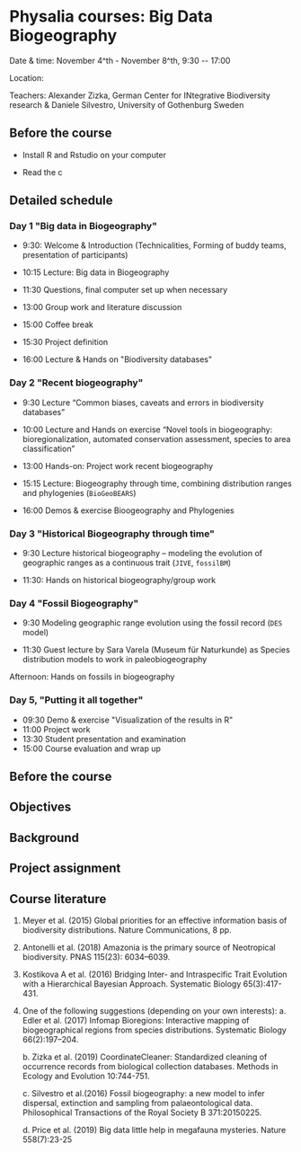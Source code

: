 # Physalia courses: Big Data Biogeography

Date & time: November 4^th - November 8^th, 9:30 -- 17:00 

Location:

Teachers: Alexander Zizka, German Center for INtegrative Biodiversity research & Daniele Silvestro, University of Gothenburg Sweden

## Before the course

- Install R and Rstudio on your computer

- Read the c


## Detailed schedule

### Day 1 "Big data in Biogeography"

-	9:30: Welcome & Introduction (Technicalities, Forming of buddy teams, presentation of participants)

-	10:15 Lecture: Big data in Biogeography

-	11:30 Questions, final computer set up when necessary

- 13:00 Group work and literature discussion

- 15:00 Coffee break

- 15:30 Project definition

- 16:00 Lecture & Hands on "Biodiversity databases"


### Day 2 "Recent biogeography"

- 9:30 Lecture “Common biases, caveats and errors in biodiversity databases”

- 10:00 Lecture and Hands on exercise “Novel tools in biogeography: bioregionalization, automated conservation assessment, species to area classification” 

- 13:00 Hands-on: Project work recent biogeography

- 15:15 Lecture: Biogeography through time, combining distribution ranges and phylogenies (`BioGeoBEARS`)

- 16:00 Demos & exercise Bioogeography and Phylogenies

### Day 3 "Historical Biogeography through time"

- 9:30 Lecture historical biogeography – modeling the evolution of geographic ranges as a continuous trait (`JIVE`, `fossilBM`)

- 11:30:	 Hands on historical biogeography/group work 



### Day 4 "Fossil Biogeography"

- 9:30	Modeling geographic range evolution using the fossil record (`DES` model)

- 11:30 Guest lecture by Sara Varela (Museum für Naturkunde) as Species distribution models to work in paleobiogeography

Afternoon: Hands on fossils in biogeography 

### Day 5, "Putting it all together"

- 09:30 Demo & exercise "Visualization of the results in R"
- 11:00 Project work
- 13:30 Student presentation and examination
- 15:00 Course evaluation and wrap up

## Before the course

## Objectives

## Background

## Project assignment

## Course literature

1.	Meyer et al. (2015)  Global priorities for an effective information basis of biodiversity distributions. Nature Communications, 8 pp.

2.	Antonelli et al. (2018) Amazonia is the primary source of Neotropical biodiversity. PNAS 115(23): 6034–6039.

3.	Kostikova A et al. (2016) Bridging Inter- and Intraspecific Trait Evolution with a Hierarchical Bayesian Approach. Systematic Biology 65(3):417-431.

4.	One of the following suggestions (depending on your own interests):
    a.	Edler et al. (2017) Infomap Bioregions: Interactive mapping of biogeographical regions from species distributions. Systematic Biology 66(2):197–204.
    
    b.	Zizka et al. (2019) CoordinateCleaner: Standardized cleaning of occurrence records from biological collection databases. Methods in Ecology and Evolution 10:744-751.
    
    c.	Silvestro et al.(2016) Fossil biogeography: a new model to infer dispersal, extinction and sampling from palaeontological data. Philosophical Transactions of the Royal Society B 371:20150225.
    
    d.	Price et al. (2019) Big data little help in megafauna mysteries. Nature 558(7):23-25
